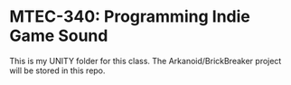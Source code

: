 # MTEC-340: Programming Indie Game Sound
This is my UNITY folder for this class. The Arkanoid/BrickBreaker project will be stored in this repo.